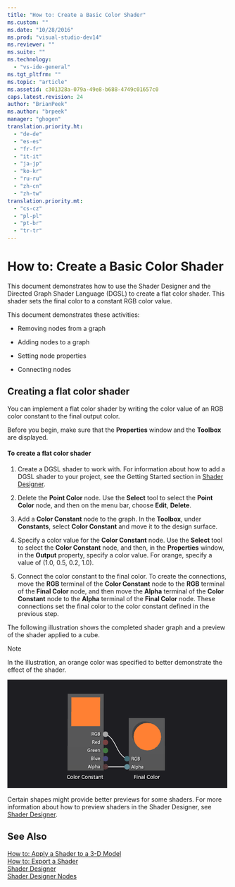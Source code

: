 ```yaml
---
title: "How to: Create a Basic Color Shader"
ms.custom: ""
ms.date: "10/28/2016"
ms.prod: "visual-studio-dev14"
ms.reviewer: ""
ms.suite: ""
ms.technology: 
  - "vs-ide-general"
ms.tgt_pltfrm: ""
ms.topic: "article"
ms.assetid: c301328a-079a-49e8-b688-4749c01657c0
caps.latest.revision: 24
author: "BrianPeek"
ms.author: "brpeek"
manager: "ghogen"
translation.priority.ht: 
  - "de-de"
  - "es-es"
  - "fr-fr"
  - "it-it"
  - "ja-jp"
  - "ko-kr"
  - "ru-ru"
  - "zh-cn"
  - "zh-tw"
translation.priority.mt: 
  - "cs-cz"
  - "pl-pl"
  - "pt-br"
  - "tr-tr"
---
```

# How to: Create a Basic Color Shader
This document demonstrates how to use the Shader Designer and the Directed Graph Shader Language (DGSL) to create a flat color shader. This shader sets the final color to a constant RGB color value.  
  
 This document demonstrates these activities:  
  
-   Removing nodes from a graph  
  
-   Adding nodes to a graph  
  
-   Setting node properties  
  
-   Connecting nodes  
  
## Creating a flat color shader  
 You can implement a flat color shader by writing the color value of an RGB color constant to the final output color.  
  
 Before you begin, make sure that the **Properties** window and the **Toolbox** are displayed.  
  
#### To create a flat color shader  
  
1.  Create a DGSL shader to work with. For information about how to add a DGSL shader to your project, see the Getting Started section in [Shader Designer](../designers/shader-designer.md).  
  
2.  Delete the **Point Color** node. Use the **Select** tool to select the **Point Color** node, and then on the menu bar, choose **Edit**, **Delete**.  
  
3.  Add a **Color Constant** node to the graph. In the **Toolbox**, under **Constants**, select **Color Constant** and move it to the design surface.  
  
4.  Specify a color value for the **Color Constant** node. Use the **Select** tool to select the **Color Constant** node, and then, in the **Properties** window, in the **Output** property, specify a color value. For orange, specify a value of (1.0, 0.5, 0.2, 1.0).  
  
5.  Connect the color constant to the final color. To create the connections, move the **RGB** terminal of the **Color Constant** node to the **RGB** terminal of the **Final Color** node, and then move the **Alpha** terminal of the **Color Constant** node to the **Alpha** terminal of the **Final Color** node. These connections set the final color to the color constant defined in the previous step.  
  
 The following illustration shows the completed shader graph and a preview of the shader applied to a cube.  
  
> [!NOTE]
>  In the illustration, an orange color was specified to better demonstrate the effect of the shader.  
  
 ![Shader graph and its result on a 3&#45;D model](../designers/media/digit-flat-color-effect.png "Digit-Flat-Color-Effect")  
  
 Certain shapes might provide better previews for some shaders. For more information about how to preview shaders in the Shader Designer, see [Shader Designer](../designers/shader-designer.md).  
  
## See Also  
 [How to: Apply a Shader to a 3-D Model](../designers/how-to-apply-a-shader-to-a-3-d-model.md)   
 [How to: Export a Shader](../designers/how-to-export-a-shader.md)   
 [Shader Designer](../designers/shader-designer.md)   
 [Shader Designer Nodes](../designers/shader-designer-nodes.md)